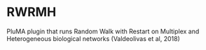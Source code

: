 # RWRMH
PluMA plugin that runs Random Walk with Restart on Multiplex and Heterogeneous biological networks (Valdeolivas et al, 2018)
